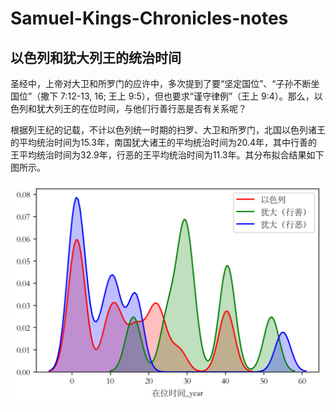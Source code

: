 Samuel-Kings-Chronicles-notes
=======


## 以色列和犹大列王的统治时间
圣经中，上帝对大卫和所罗门的应许中，多次提到了要“坚定国位”、“子孙不断坐国位”（撒下 7:12-13, 16; 王上 9:5），但也要求“谨守律例”（王上 9:4）。那么，以色列和犹大列王的在位时间，与他们行善行恶是否有关系呢？

根据列王纪的记载，不计以色列统一时期的扫罗、大卫和所罗门，北国以色列诸王的平均统治时间为15.3年，南国犹大诸王的平均统治时间为20.4年，其中行善的王平均统治时间为32.9年，行恶的王平均统治时间为11.3年。其分布拟合结果如下图所示。

![Reigning Years Distribution](fig/reigning-years.png)

